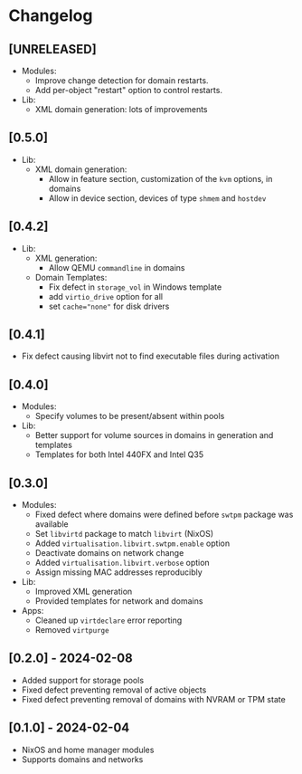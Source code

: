 # Changelog

## [UNRELEASED]

* Modules:
    * Improve change detection for domain restarts.
    * Add per-object "restart" option to control restarts.
* Lib:
    * XML domain generation: lots of improvements

## [0.5.0]
* Lib:
    * XML domain generation:
        * Allow in feature section, customization of the `kvm` options, in domains
        * Allow in device section, devices of type `shmem` and `hostdev`

## [0.4.2]

* Lib:
    * XML generation:
        * Allow QEMU `commandline` in domains
    * Domain Templates:
        * Fix defect in `storage_vol` in Windows template
        * add `virtio_drive` option for all
        * set `cache="none"` for disk drivers

## [0.4.1]

* Fix defect causing libvirt not to find executable files during activation

## [0.4.0]

* Modules:
    * Specify volumes to be present/absent within pools
* Lib:
    * Better support for volume sources in domains in generation and templates
    * Templates for both Intel 440FX and Intel Q35

## [0.3.0]

* Modules:
    * Fixed defect where domains were defined before `swtpm` package was available
    * Set `libvirtd` package to match `libvirt` (NixOS)
    * Added `virtualisation.libvirt.swtpm.enable` option
    * Deactivate domains on network change
    * Added `virtualisation.libvirt.verbose` option
    * Assign missing MAC addresses reproducibly
* Lib:
    * Improved XML generation
    * Provided templates for network and domains
* Apps:
    * Cleaned up `virtdeclare` error reporting
    * Removed `virtpurge`

## [0.2.0] - 2024-02-08

* Added support for storage pools
* Fixed defect preventing removal of active objects
* Fixed defect preventing removal of domains with NVRAM or TPM state

## [0.1.0] - 2024-02-04

* NixOS and home manager modules
* Supports domains and networks
